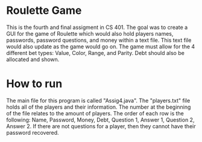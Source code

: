 # Roulette Game

This is the fourth and final assigment in CS 401. The goal was to create a GUI for the game of Roulette which would also hold players names, passwords, password questions, and money within a text file. This text file would also update as the game would go on. The game must allow for the 4 different bet types: Value, Color, Range, and Parity. Debt should also be allocated and shown.

# How to run

The main file for this program is called "Assig4.java". The "players.txt" file holds all of the players and their information. The number at the beginning of the file relates to the amount of players. The order of each row is the following: Name, Password, Money, Debt, Question 1, Answer 1, Question 2, Answer 2. If there are not questions for a player, then they cannot have their password recovered.
 
